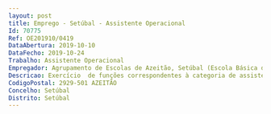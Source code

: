 ```yaml
--- 
layout: post
title: Emprego - Setúbal - Assistente Operacional
Id: 70775
Ref: OE201910/0419
DataAbertura: 2019-10-10
DataFecho: 2019-10-24
Trabalho: Assistente Operacional
Empregador: Agrupamento de Escolas de Azeitão, Setúbal (Escola Básica de Azeitão, Vila Nogueira de Azeitão, Setúbal - Sede)
Descricao: Exercício  de funções correspondentes à categoria de assistente operacional,  designadamente  atendimento e encaminhamento dos utilizadores das escolas  controlo de entradas e saídas das escolas  vigilância e acompanhamento de alunos  providenciar a limpeza, arrumação, conservação e boa utilização das instalações  prestar informações, utilizar equipamentos de comunicação, estabelecer ligações telefónicas, receber e transmitir mensagens.
CodigoPostal: 2929-501 AZEITÃO
Concelho: Setúbal
Distrito: Setúbal
--- 
```

